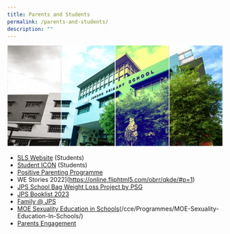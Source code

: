 ```yaml
---
title: Parents and Students
permalink: /parents-and-students/
description: ""
---
```

![](/images/Banner.png)

*   [SLS Website](https://vle.learning.moe.edu.sg/login) (Students)
*   [Student ICON](https://workspace.google.com/dashboard) (Students)
*   [Positive Parenting Programme](/files/JPS%202023%20L2%20Seminars.pdf)
*   WE Stories 2022](https://online.fliphtml5.com/obrr/qkde/#p=1) 
*   [JPS School Bag Weight Loss Project by PSG](/files/School%20Bag%20Weight%20Loss%20Project.pdf)
*   [JPS Booklist 2023](/forms/JPS-Booklist-2023/)
*   [Family @ JPS](/partners/Family-Matters-at-JPS/)
*  [MOE Sexuality Education in Schools](/cce/programmes/moe-sexuality-education-in-schools/)(/cce/Programmes/MOE-Sexuality-Education-In-Schools/) 
*   [Parents Engagement](/parents-engagement/)
